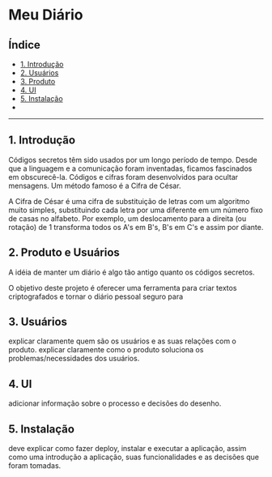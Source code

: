# Meu Diário

## Índice

* [1. Introdução](#1-introdução)
* [2. Usuários](#2-usuários)
* [3. Produto](#3-produto)
* [4. UI](#4-ui)
* [5. Instalação](#5-instalação)
*
***

## 1. Introdução

Códigos secretos têm sido usados ​​por um longo período de tempo. Desde que a linguagem e a comunicação foram inventadas, ficamos fascinados em obscurecê-la. Códigos e cifras foram desenvolvidos para ocultar mensagens. Um método famoso é a Cifra de César.

A Cifra de César é uma cifra de substituição de letras com um algoritmo muito simples, substituindo cada letra por uma diferente em um número fixo de casas no alfabeto. Por exemplo, um deslocamento para a direita (ou rotação) de 1 transforma todos os A's em B's, B's em C's e assim por diante.

## 2. Produto e Usuários

A idéia de manter um diário é algo tão antigo quanto os códigos secretos. 

O objetivo deste projeto é oferecer uma ferramenta para criar textos criptografados e tornar o diário pessoal seguro para 

## 3. Usuários

explicar claramente quem são os usuários e as suas relações com o produto.
explicar claramente como o produto soluciona os problemas/necessidades dos usuários.

## 4. UI 

adicionar informação sobre o processo e decisões do desenho.

## 5. Instalação

deve explicar como fazer deploy, instalar e executar a aplicação,
  assim como uma introdução a aplicação, suas funcionalidades e as decisões que
  foram tomadas.